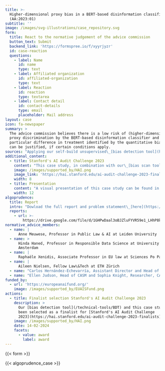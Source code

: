 ```yaml
---
title: >-
  Higher-dimensional proxy bias in a BERT-based disinformation classifier
  (AA:2023:01)
subtitle: ''
image: /images/svg-illustrations/case_repository.svg
form:
  title: React to the normative judgement of the advice commission
  button_text: Submit
  backend_link: 'https://formspree.io/f/xyyrjyzr'
  id: case-reaction
  questions:
    - label: Name
      id: name
      type: text
    - label: Affiliated organization
      id: affiliated-organization
      type: text
    - label: Reaction
      id: reaction
      type: textarea
    - label: Contact detail
      id: contact-details
      type: email
      placeholder: Mail address
layout: case
icon: fa-newspaper
summary: >
  The advice commission believes there is a low risk of (higher-dimensional)
  proxy discrimination by the BERT-based disinformation classifier and that the
  particular difference in treatment identified by the quantitative bias scan
  can be justified, if certain conditions apply.
sources: "Applying our self-build unsupervised\_[bias detection tool](https://algorithmaudit.eu/bias_scan)\_on a self-trained BERT-based disinformation classifier on the Twitter1516 dataset. Learn more on\_[Github](https://github.com/NGO-Algorithm-Audit/Bias_scan).\n"
additional_content:
  - title: Stanford's AI Audit Challenge 2023
    content: "This case study, in combination with our\_[bias scan tool](https://algorithmaudit.eu/bias_scan), has been selected as a finalist for\_[Stanford's AI Audit Challenge 2023](https://hai.stanford.edu/ai-audit-challenge-2023-finalists).\n"
    image: /images/supported_by/HAI.png
    image_link: 'https://hai.stanford.edu/ai-audit-challenge-2023-finalists'
    width: 8
  - title: Presentation
    content: "A visual presentation of this case study can be found in this\_[slide deck](https://github.com/NGO-Algorithm-Audit/Bias_scan/blob/master/Main_presentation_joint_fairness_assessment_method.pdf).\n"
    width: 12
algoprudence:
  title: Report
  intro: "Dowload the full report and problem statement\_[here](https://drive.google.com/file/d/1GHPwDaal3oBJZluFYVR59e1_LHhP8kni/view?usp=sharing).\n"
  reports:
    - url: >-
        https://drive.google.com/file/d/1GHPwDaal3oBJZluFYVR59e1_LHhP8kni/preview
normative_advice_members:
  - name: |
      Anne Meuwese, Professor in Public Law & AI at Leiden University
  - name: >
      Hinda Haned, Professor in Responsible Data Science at University of
      Amsterdam
  - name: |
      Raphaële Xenidis, Associate Professor in EU law at Sciences Po Paris
  - name: |
      Aileen Nielsen, Fellow Law\&Tech at ETH Zürich
  - name: "Carlos Hernández-Echevarría, Assistant Director and Head of Public Policy at the anti-disinformation nonprofit fact-checker\_[Maldita.es](https://maldita.es/maldita-es-journalism-to-not-be-fooled/)\n"
  - name: "Ellen Judson, Head of CASM and Sophia Knight, Researcher, CASM at Britain’s leading cross-party think tank\_[Demos](https://demos.co.uk/)\n"
funded_by:
  - url: 'https://europeanaifund.org/'
    image: /images/supported_by/EUAISFund.png
actions:
  - title: Finalist selection Stanford's AI Audit Challenge 2023
    description: >
      Our [bias detection tool](/technical-tools/BDT) and this case study have
      been selected as a finalist for [Stanford's AI Audit Challenge
      2023](https://hai.stanford.edu/ai-audit-challenge-2023-finalists).
    image: /images/supported_by/HAI.png
    date: 14-02-2024
    facets:
      - value: award
        label: award
---
```


{{< form >}}

{{< algoprudence_case >}}

